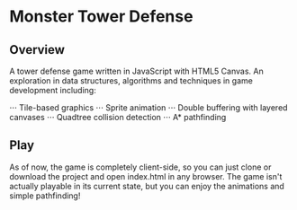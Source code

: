 Monster Tower Defense
=====================

Overview
--------

A tower defense game written in JavaScript with HTML5 Canvas. An exploration in data structures, algorithms and techniques in game development including:

⋅⋅⋅ Tile-based graphics
⋅⋅⋅ Sprite animation
⋅⋅⋅ Double buffering with layered canvases
⋅⋅⋅ Quadtree collision detection
⋅⋅⋅ A* pathfinding

Play
----
As of now, the game is completely client-side, so you can just clone or download the project and open index.html in any browser. The game isn't actually playable in its current state, but you can enjoy the animations and simple pathfinding!

